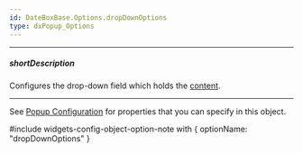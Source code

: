 ```yaml
---
id: DateBoxBase.Options.dropDownOptions
type: dxPopup_Options
---
```

---
##### shortDescription
Configures the drop-down field which holds the [content](/Documentation/ApiReference/UI_Components/dxPopup/Configuration/#contentTemplate).

---
See [Popup Configuration](/Documentation/ApiReference/UI_Components/dxPopup/Configuration/) for properties that you can specify in this object.

#include widgets-config-object-option-note with {
    optionName: "dropDownOptions"
}
